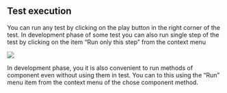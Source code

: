 ## Test execution

You can run any test by clicking on the play button in the right corner of the test. In development phase of some test you can also run single step of the test by clicking on the item “Run only this step” from the context menu

![](/cmsimages/ry_SV2blM.png)  



In development phase, you it is also convenient to run methods of component even without using them in test. You can to this using the “Run” menu item from the context menu of the chose component method. 
